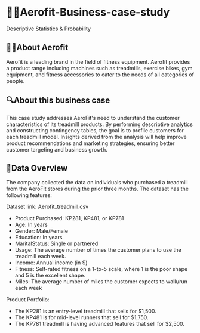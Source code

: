 # 🏃‍♀️Aerofit-Business-case-study
 Descriptive Statistics & Probability

## 🏋️‍♂️About Aerofit
Aerofit is a leading brand in the field of fitness equipment. Aerofit provides a product range including machines such as treadmills, exercise bikes, gym equipment, and fitness accessories to cater to the needs of all categories of people.

## 🔍About this business case
This case study addresses AeroFit's need to understand the customer characteristics of its treadmill products. By performing descriptive analytics and constructing contingency tables, the goal is to profile customers for each treadmill model. Insights derived from the analysis will help improve product recommendations and marketing strategies, ensuring better customer targeting and business growth.

## 📝Data Overview
The company collected the data on individuals who purchased a treadmill from the AeroFit stores during the prior three months. The dataset has the following features:

Dataset link: Aerofit_treadmill.csv

- Product Purchased:	KP281, KP481, or KP781
- Age:	In years
- Gender:	Male/Female
- Education:	In years
- MaritalStatus:	Single or partnered
- Usage:	The average number of times the customer plans to use the treadmill each week.
- Income:	Annual income (in $)
- Fitness:	Self-rated fitness on a 1-to-5 scale, where 1 is the poor shape and 5 is the excellent shape.
- Miles:	The average number of miles the customer expects to walk/run each week

Product Portfolio:

- The KP281 is an entry-level treadmill that sells for $1,500.
- The KP481 is for mid-level runners that sell for $1,750.
- The KP781 treadmill is having advanced features that sell for $2,500.

